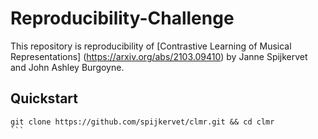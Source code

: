 # Reproducibility-Challenge

This repository is reproducibility of [Contrastive Learning of Musical Representations] (https://arxiv.org/abs/2103.09410) by Janne Spijkervet and John Ashley Burgoyne.

## Quickstart
````
git clone https://github.com/spijkervet/clmr.git && cd clmr
```

